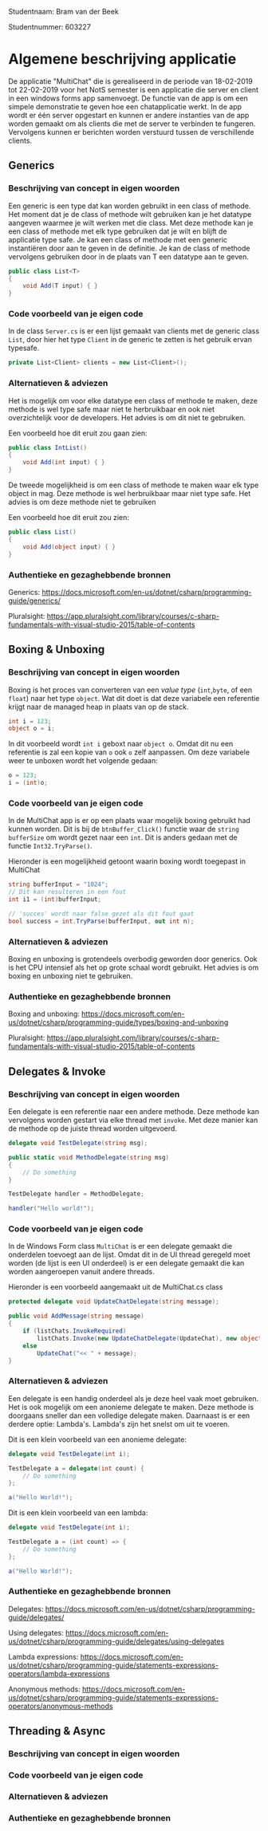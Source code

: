 Studentnaam: Bram van der Beek

Studentnummer: 603227

# Algemene beschrijving applicatie
De applicatie "MultiChat" die is gerealiseerd in de periode van 18-02-2019 tot 22-02-2019 voor het NotS semester is een applicatie die server en client in een windows forms app samenvoegt. De functie van de app is om een simpele demonstratie te geven hoe een chatapplicatie werkt. In de app wordt er één server opgestart en kunnen er andere instanties van de app worden gemaakt om als clients  die met de server te verbinden te fungeren. Vervolgens kunnen er berichten worden verstuurd tussen de verschillende clients.
 
## Generics
### Beschrijving van concept in eigen woorden
Een generic is een type dat kan worden gebruikt in een class of methode. Het moment dat je de class of methode wilt gebruiken kan je het datatype aangeven waarmee je wilt werken met die class. Met deze methode kan je een class of methode met elk type gebruiken dat je wilt en blijft de applicatie type safe. Je kan een class of methode met een generic instantiëren door <T> aan te geven in de definitie. Je kan de class of methode vervolgens gebruiken door in de plaats van T een datatype aan te geven.
  
```c#
public class List<T>
{
    void Add(T input) { }
}
```

### Code voorbeeld van je eigen code
In de class `Server.cs` is er een lijst gemaakt van clients met de generic class `List`, door hier het type `Client` in de generic te zetten is het gebruik ervan typesafe.

```c#
private List<Client> clients = new List<Client>();
```

### Alternatieven & adviezen
Het is mogelijk om voor elke datatype een class of methode te maken, deze methode is wel type safe maar niet te herbruikbaar en ook niet overzichtelijk voor de developers. Het advies is om dit niet te gebruiken.

Een voorbeeld hoe dit eruit zou gaan zien:

```c#
public class IntList()
{
    void Add(int input) { }
}
```

De tweede mogelijkheid is om een class of methode te maken waar elk type object in mag. Deze methode is wel herbruikbaar maar niet type safe. Het advies is om deze methode niet te gebruiken

Een voorbeeld hoe dit eruit zou zien:

```c#
public class List()
{
    void Add(object input) { }
}
```

### Authentieke en gezaghebbende bronnen

Generics: https://docs.microsoft.com/en-us/dotnet/csharp/programming-guide/generics/

Pluralsight: https://app.pluralsight.com/library/courses/c-sharp-fundamentals-with-visual-studio-2015/table-of-contents

## Boxing & Unboxing
### Beschrijving van concept in eigen woorden
Boxing is het proces van converteren van een *value type* (`int`,`byte`, of een `float`) naar het type `object`. Wat dit doet is dat deze variabele een referentie krijgt naar de managed heap in plaats van op de stack.

```c#
int i = 123;
object o = i;
```

In dit voorbeeld wordt `int i` geboxt naar `object o`. Omdat dit nu een referentie is zal een kopie van `o` ook `o` zelf aanpassen. Om deze variabele weer te unboxen wordt het volgende gedaan:

```c#
o = 123;
i = (int)o;
```

### Code voorbeeld van je eigen code
In de MultiChat app is er op een plaats waar mogelijk boxing gebruikt had kunnen worden. Dit is bij de `btnBuffer_Click()` functie  waar  de `string bufferSize` om wordt gezet naar een `int`. Dit is anders gedaan  met de functie `Int32.TryParse()`. 

Hieronder is een mogelijkheid getoont waarin boxing wordt toegepast in MultiChat

```c#
string bufferInput = "1024";
// Dit kan resulteren in een fout
int i1 = (int)bufferInput;

// 'succes' wordt naar false gezet als dit fout gaat
bool success = int.TryParse(bufferInput, out int n);
```

### Alternatieven & adviezen
Boxing en unboxing is grotendeels overbodig geworden door generics. Ook is het CPU intensief als het op grote schaal wordt gebruikt. Het advies is om boxing en unboxing niet te gebruiken.

### Authentieke en gezaghebbende bronnen
Boxing and unboxing: https://docs.microsoft.com/en-us/dotnet/csharp/programming-guide/types/boxing-and-unboxing

Pluralsight: https://app.pluralsight.com/library/courses/c-sharp-fundamentals-with-visual-studio-2015/table-of-contents

## Delegates & Invoke
### Beschrijving van concept in eigen woorden
Een delegate is een referentie naar een andere methode. Deze methode kan vervolgens worden gestart via elke thread met `invoke`. Met deze manier kan de methode op de juiste thread worden uitgevoerd.

```c#
delegate void TestDelegate(string msg);

public static void MethodDelegate(string msg)
{
    // Do something
}

TestDelegate handler = MethodDelegate;

handler("Hello world!");
```

### Code voorbeeld van je eigen code
In de Windows Form class `MultiChat` is er een delegate gemaakt die onderdelen toevoegt aan de lijst. Omdat dit in de UI thread geregeld moet worden (de lijst is een UI onderdeel) is er een delegate gemaakt die kan worden aangeroepen vanuit andere threads.

Hieronder is een voorbeeld aangemaakt uit de MultiChat.cs class
```c#
protected delegate void UpdateChatDelegate(string message);

public void AddMessage(string message)
{
    if (listChats.InvokeRequired)
        listChats.Invoke(new UpdateChatDelegate(UpdateChat), new object[] { ">> " + message });
    else
        UpdateChat("<< " + message);
}
```

### Alternatieven & adviezen
Een delegate is een handig onderdeel als je deze heel vaak moet gebruiken. Het is ook mogelijk om een anonieme delegate te maken. Deze methode is doorgaans sneller dan een volledige delegate maken. Daarnaast is er een derdere optie: Lambda's. Lambda's zijn het snelst om uit te voeren.

Dit is een klein voorbeeld van een anonieme delegate:

```c#
delegate void TestDelegate(int i);

TestDelegate a = delegate(int count) {
    // Do something
};

a("Hello World!");
```

Dit is een klein voorbeeld van een lambda:

```c#
delegate void TestDelegate(int i);

TestDelegate a = (int count) => {
    // Do something
};

a("Hello World!");
```

### Authentieke en gezaghebbende bronnen

Delegates: https://docs.microsoft.com/en-us/dotnet/csharp/programming-guide/delegates/

Using delegates: https://docs.microsoft.com/en-us/dotnet/csharp/programming-guide/delegates/using-delegates

Lambda expressions: https://docs.microsoft.com/en-us/dotnet/csharp/programming-guide/statements-expressions-operators/lambda-expressions

Anonymous methods: https://docs.microsoft.com/en-us/dotnet/csharp/programming-guide/statements-expressions-operators/anonymous-methods

## Threading & Async
### Beschrijving van concept in eigen woorden


### Code voorbeeld van je eigen code


### Alternatieven & adviezen


### Authentieke en gezaghebbende bronnen

